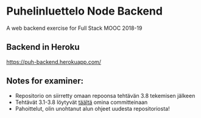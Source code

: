 # Puhelinluettelo Node Backend
A web backend exercise for Full Stack MOOC 2018-19

## Backend in Heroku

https://puh-backend.herokuapp.com/

## Notes for examiner:
- Repositorio on siirretty omaan repoonsa tehtävän 3.8 tekemisen jälkeen
- Tehtävät 3.1-3.8 löytyvät [täältä](https://github.com/hajame/FullStack2018/tree/master/osa3/puhelinluettelo_backend) omina committeinaan
- Pahoittelut, olin unohtanut alun ohjeet uudesta repositoriosta!
